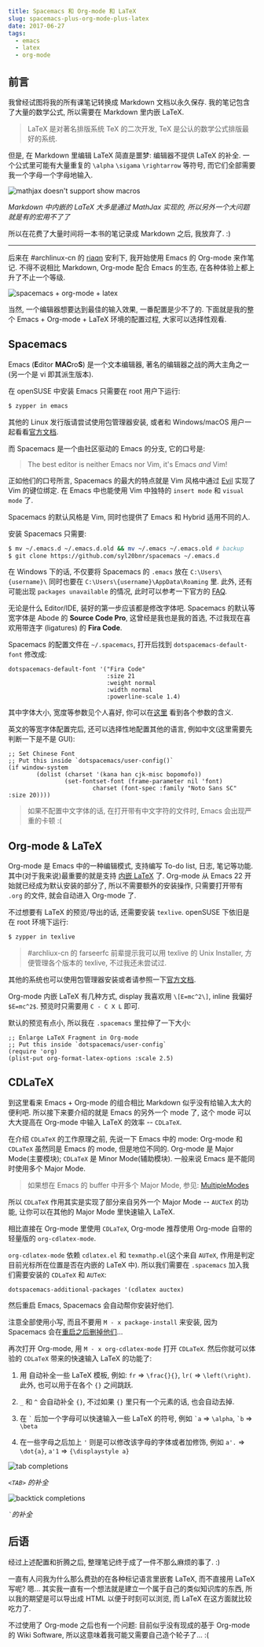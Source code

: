 ```yaml
title: Spacemacs 和 Org-mode 和 LaTeX
slug: spacemacs-plus-org-mode-plus-latex
date: 2017-06-27
tags:
  - emacs
  - latex
  - org-mode
```

## 前言

我曾经试图将我的所有课笔记转换成 Markdown 文档以永久保存.
我的笔记包含了大量的数学公式, 所以需要在 Markdown 里内嵌 LaTeX.

> LaTeX 是对著名排版系统 TeX 的二次开发, TeX 是公认的数学公式排版最好的系统.

但是, 在 Markdown 里编辑 LaTeX 简直是噩梦: 编辑器不提供 LaTeX 的补全.
一个公式里可能有大量重复的 `\alpha` `\sigama` `\rightarrow` 等符号, 而它们全部需要我一个字母一个字母地输入.

![mathjax doesn't support show macros](https://c1.staticflickr.com/5/4026/35586235096_957455b2a9_o.png)

_Markdown 中内嵌的 LaTeX 大多是通过 MathJax 实现的, 所以另外一个大问题就是有的宏用不了了_

所以在花费了大量时间将一本书的笔记录成 Markdown 之后, 我放弃了. :)

---

后来在 #archlinux-cn 的 [riaqn](https://twitter.com/riaqn0) 安利下, 我开始使用 Emacs 的 Org-mode 来作笔记.
不得不说相比 Markdown, Org-mode 配合 Emacs 的生态, 在各种体验上都上升了不止一个等级.

![spacemacs + org-mode + latex](https://c1.staticflickr.com/5/4102/35238943780_858e7994a5_o.png)

当然, 一个编辑器想要达到最佳的输入效果, 一番配置是少不了的. 下面就是我的整个 Emacs + Org-mode + LaTeX 环境的配置过程, 大家可以选择性观看.

## Spacemacs

Emacs (**E**ditor **MAC**ro**S**) 是一个文本编辑器, 著名的编辑器之战的两大主角之一 (另一个是 vi 即其派生版本).

在 openSUSE 中安装 Emacs 只需要在 root 用户下运行:

```bash
$ zypper in emacs
```

其他的 Linux 发行版请尝试使用包管理器安装, 或者和 Windows/macOS 用户一起看看[官方文档](https://www.gnu.org/software/emacs/download.html).

而 Spacemacs 是一个由社区驱动的 Emacs 的分支, 它的口号是:

> The best editor is neither Emacs nor Vim, it's Emacs _and_ Vim!

正如他们的口号所言, Spacemacs 的最大的特点就是 Vim 风格中通过 [Evil](https://www.emacswiki.org/emacs/Evil) 实现了 Vim 的键位绑定.
在 Emacs 中也能使用 Vim 中独特的 `insert mode` 和 `visual mode` 了.

Spacemacs 的默认风格是 Vim, 同时也提供了 Emacs 和 Hybrid 适用不同的人.

安装 Spacemacs 只需要:

```bash
$ mv ~/.emacs.d ~/.emacs.d.old && mv ~/.emacs ~/.emacs.old # backup
$ git clone https://github.com/syl20bnr/spacemacs ~/.emacs.d
```

在 Windows 下的话, 不仅要将 Spacemacs 的 `.emacs` 放在 `C:\Users\{username}\` 同时也要在 `C:\Users\{username}\AppData\Roaming` 里.
此外, 还有可能出现 `packages unavailable` 的情况, 此时可以参考一下官方的 [FAQ](https://github.com/syl20bnr/spacemacs/blob/master/doc/FAQ.org#why-are-all-packages-unavailable).

无论是什么 Editor/IDE, 装好的第一步应该都是修改字体吧.
Spacemacs 的默认等宽字体是 Abode 的 **Source Code Pro**, 这曾经是我也是我的首选, 不过我现在喜欢用带连字 (ligatures) 的 **Fira Code**.

Spacemacs 的配置文件在 `~/.spacemacs`, 打开后找到 `dotspacemacs-default-font` 修改成:

```elisp
dotspacemacs-default-font '("Fira Code"
                            :size 21
                            :weight normal
                            :width normal
                            :powerline-scale 1.4)
```

其中字体大小, 宽度等参数见个人喜好, 你可以在[这里](https://github.com/syl20bnr/spacemacs/blob/master/doc/DOCUMENTATION.org#font) 看到各个参数的含义.

英文的等宽字体配置完后, 还可以选择性地配置其他的语言, 例如中文(这里需要先判断一下是不是 GUI):

```elisp
;; Set Chinese Font
;; Put this inside `dotspacemacs/user-config()`
(if window-system
        (dolist (charset '(kana han cjk-misc bopomofo))
                (set-fontset-font (frame-parameter nil 'font)
                        charset (font-spec :family "Noto Sans SC" :size 20))))
```

> 如果不配置中文字体的话, 在打开带有中文字符的文件时, Emacs 会出现严重的卡顿 :(

## Org-mode & LaTeX

Org-mode 是 Emacs 中的一种编辑模式, 支持编写 To-do list, 日志, 笔记等功能. 其中(对于我来说)最重要的就是支持 [内嵌 LaTeX](http://orgmode.org/manual/Embedded-LaTeX.html) 了.
Org-mode 从 Emacs 22 开始就已经成为默认安装的部分了, 所以不需要额外的安装操作, 只需要打开带有 `.org` 的文件, 就会自动进入 Org-mode 了.

不过想要有 LaTeX 的预览/导出的话, 还需要安装 `texlive`. openSUSE 下依旧是在 root 环境下运行:

```bash
$ zypper in texlive
```

> \#archliux-cn 的 farseerfc 前辈提示我可以用 texlive 的 Unix Installer, 方便管理各个版本的 texlive, 不过我还未尝试过.

其他的系统也可以使用包管理器安装或者请参照一下[官方文档](https://www.tug.org/texlive/).

Org-mode 内嵌 LaTeX 有几种方式, display 我喜欢用 `\[E=mc^2\]`, inline 我偏好 `$E=mc^2$`. 预览时只需要用 `C - C X L` 即可.

默认的预览有点小, 所以我在 `.spacemacs` 里拉伸了一下大小:

```elisp
;; Enlarge LaTeX Fragment in Org-mode
;; Put this inside `dotspacemacs/user-config`
(require 'org)
(plist-put org-format-latex-options :scale 2.5)
```

## CDLaTeX

到这里看来 Emacs + Org-mode 的组合相比 Markdown 似乎没有给输入太大的便利吧.
所以接下来要介绍的就是 Emacs 的另外一个 mode 了, 这个 mode 可以大大提高在 Org-mode 中输入 LaTeX 的效率 -- `CDLaTeX`.

在介绍 `CDLaTeX` 的工作原理之前, 先说一下 Emacs 中的 mode:
Org-mode 和 `CDLaTeX` 虽然同是 Emacs 的 mode, 但是地位不同的.
Org-mode 是 Major Mode(主要模块); `CDLaTeX` 是 Minor Mode(辅助模块). 一般来说 Emacs 是不能同时使用多个 Major Mode.

> 如果想在 Emacs 的 buffer 中开多个 Major Mode, 参见: [MultipleModes](https://www.emacswiki.org/emacs/MultipleModes)

所以 `CDLaTeX` 作用其实是实现了部分来自另外一个 Major Mode -- `AUCTeX` 的功能, 让你可以在其他的 Major Mode 里快速输入 LaTeX.

相比直接在 Org-mode 里使用 `CDLaTeX`, Org-mode 推荐使用 Org-mode 自带的轻量版的 `org-cdlatex-mode`.

`org-cdlatex-mode` 依赖 `cdlatex.el` 和 `texmathp.el`(这个来自 `AUTeX`, 作用是判定目前光标所在位置是否在内嵌的 LaTeX 中).
所以我们需要在 `.spacemacs` 加入我们需要安装的 `CDLaTeX` 和 `AUTeX`:

```elisp
dotspacemacs-additional-packages '(cdlatex auctex)
```

然后重启 Emacs, Spacemacs 会自动帮你安装好他们.

注意全部使用小写, 而且不要用 `M - x package-install` 来安装, 因为 Spacemacs 会在[重启之后删掉他们](https://github.com/syl20bnr/spacemacs/blob/master/doc/FAQ.org#why-are-packages-installed-with-package-install-automatically-deleted-by-spacemacs-when-it-boots)...

再次打开 Org-mode, 用 `M - x org-cdlatex-mode` 打开 `CDLaTeX`. 然后你就可以体验的 `CDLaTeX` 带来的快速输入 LaTeX 的功能了:

1.  用 <TAB> 自动补全一些 LaTeX 模板, 例如: `fr` => `\frac{}{}`, `lr(` => `\left(\right)`. 此外, <TAB> 也可以用于在各个 `{}` 之间跳跃.

2.  `_` 和 `^` 会自动补全 `{}`, 不过如果 `{}` 里只有一个元素的话, 也会自动去掉.

3.  在 `` ` `` 后加一个字母可以快速输入一些 LaTeX 的符号, 例如 `` `a `` => `\alpha`, `` `b `` => `\beta`

4.  在一些字母之后加上 `'` 则是可以修改该字母的字体或者加修饰, 例如 `a'.` => `\dot{a}`, `a'1` => `{\displaystyle a}`

![tab completions](https://c1.staticflickr.com/5/4068/35625649445_ed1143f084_o.png)

_`<TAB>` 的补全_

![backtick completions](https://c1.staticflickr.com/5/4011/35586234806_7a9c27dbee_o.png)

_`` ` ``的补全_

## 后语

经过上述配置和折腾之后, 整理笔记终于成了一件不那么麻烦的事了. :)

一直有人问我为什么那么费劲的在各种标记语言里嵌套 LaTeX, 而不直接用 LaTeX 写呢? 嗯... 其实我一直有一个想法就是建立一个属于自己的类似知识库的东西, 所以我的期望是可以导出成 HTML 以便于时刻可以浏览, 而 LaTeX 在这方面就比较吃力了.

不过使用了 Org-mode 之后也有一个问题: 目前似乎没有现成的基于 Org-mode 的 Wiki Software, 所以这意味着我可能又需要自己造个轮子了... :(
